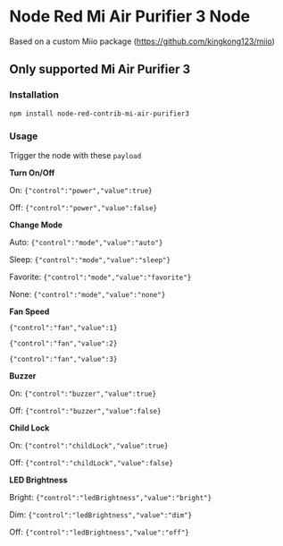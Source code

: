 # Node Red Mi Air Purifier 3 Node

Based on a custom Miio package (https://github.com/kingkong123/miio)

## Only supported Mi Air Purifier 3

### Installation

`npm install node-red-contrib-mi-air-purifier3`

### Usage

Trigger the node with these `payload`

**Turn On/Off**

On: `{"control":"power","value":true}`

Off: `{"control":"power","value":false}`

**Change Mode**

Auto: `{"control":"mode","value":"auto"}`

Sleep: `{"control":"mode","value":"sleep"}`

Favorite: `{"control":"mode","value":"favorite"}`

None: `{"control":"mode","value":"none"}`

**Fan Speed**

`{"control":"fan","value":1}`

`{"control":"fan","value":2}`

`{"control":"fan","value":3}`

**Buzzer**

On: `{"control":"buzzer","value":true}`

Off: `{"control":"buzzer","value":false}`

**Child Lock**

On: `{"control":"childLock","value":true}`

Off: `{"control":"childLock","value":false}`

**LED Brightness**

Bright: `{"control":"ledBrightness","value":"bright"}`

Dim: `{"control":"ledBrightness","value":"dim"}`

Off: `{"control":"ledBrightness","value":"off"}`
